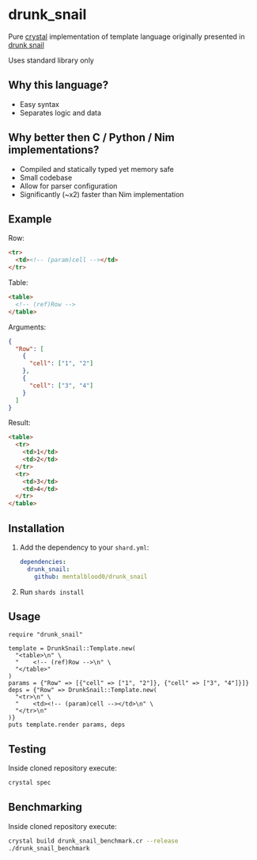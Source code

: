 # drunk_snail

Pure [crystal](https://crystal-lang.org/) implementation of template language originally presented in [drunk snail](https://github.com/mentalblood0/drunk_snail)

Uses standard library only

## Why this language?

- Easy syntax
- Separates logic and data

## Why better then C / Python / Nim implementations?

- Compiled and statically typed yet memory safe
- Small codebase
- Allow for parser configuration
- Significantly (~x2) faster than Nim implementation

## Example

Row:

```html
<tr>
  <td><!-- (param)cell --></td>
</tr>
```

Table:

```html
<table>
  <!-- (ref)Row -->
</table>
```

Arguments:

```json
{
  "Row": [
    {
      "cell": ["1", "2"]
    },
    {
      "cell": ["3", "4"]
    }
  ]
}
```

Result:

```html
<table>
  <tr>
    <td>1</td>
    <td>2</td>
  </tr>
  <tr>
    <td>3</td>
    <td>4</td>
  </tr>
</table>
```

## Installation

1. Add the dependency to your `shard.yml`:

   ```yaml
   dependencies:
     drunk_snail:
       github: mentalblood0/drunk_snail
   ```

2. Run `shards install`

## Usage

```crystal
require "drunk_snail"

template = DrunkSnail::Template.new(
  "<table>\n" \
  "    <!-- (ref)Row -->\n" \
  "</table>"
)
params = {"Row" => [{"cell" => ["1", "2"]}, {"cell" => ["3", "4"]}]}
deps = {"Row" => DrunkSnail::Template.new(
  "<tr>\n" \
  "    <td><!-- (param)cell --></td>\n" \
  "</tr>\n"
)}
puts template.render params, deps
```

## Testing

Inside cloned repository execute:

```bash
crystal spec
```

## Benchmarking

Inside cloned repository execute:

```bash
crystal build drunk_snail_benchmark.cr --release
./drunk_snail_benchmark
```
